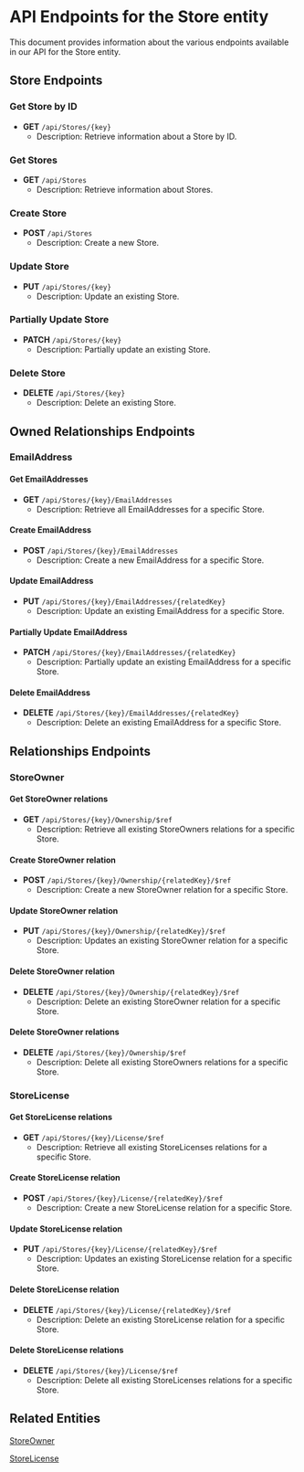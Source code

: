 # API Endpoints for the Store entity

This document provides information about the various endpoints available in our API for the Store entity.

## Store Endpoints

### Get Store by ID
- **GET** `/api/Stores/{key}`
  - Description: Retrieve information about a Store by ID.
  
### Get Stores
- **GET** `/api/Stores`
  - Description: Retrieve information about Stores.

### Create Store
- **POST** `/api/Stores`
  - Description: Create a new Store.

### Update Store
- **PUT** `/api/Stores/{key}`
  - Description: Update an existing Store.

### Partially Update Store
- **PATCH** `/api/Stores/{key}`
  - Description: Partially update an existing Store.
 
### Delete Store
- **DELETE** `/api/Stores/{key}`
  - Description: Delete an existing Store.

## Owned Relationships Endpoints

### EmailAddress

#### Get EmailAddresses
- **GET** `/api/Stores/{key}/EmailAddresses`
  - Description: Retrieve all EmailAddresses for a specific Store.

#### Create EmailAddress
- **POST** `/api/Stores/{key}/EmailAddresses`
  - Description: Create a new EmailAddress for a specific Store.

#### Update EmailAddress
- **PUT** `/api/Stores/{key}/EmailAddresses/{relatedKey}`
  - Description: Update an existing EmailAddress for a specific Store.
  
#### Partially Update EmailAddress
- **PATCH** `/api/Stores/{key}/EmailAddresses/{relatedKey}`
  - Description: Partially update an existing EmailAddress for a specific Store.

#### Delete EmailAddress
- **DELETE** `/api/Stores/{key}/EmailAddresses/{relatedKey}`
  - Description: Delete an existing EmailAddress for a specific Store.

## Relationships Endpoints

### StoreOwner

#### Get StoreOwner relations
- **GET** `/api/Stores/{key}/Ownership/$ref`
  - Description: Retrieve all existing StoreOwners relations for a specific Store.
  
#### Create StoreOwner relation
- **POST** `/api/Stores/{key}/Ownership/{relatedKey}/$ref`
  - Description: Create a new StoreOwner relation for a specific Store.
  
#### Update StoreOwner relation
- **PUT** `/api/Stores/{key}/Ownership/{relatedKey}/$ref`
  - Description: Updates an existing StoreOwner relation for a specific Store.

#### Delete StoreOwner relation
- **DELETE** `/api/Stores/{key}/Ownership/{relatedKey}/$ref`
  - Description: Delete an existing StoreOwner relation for a specific Store.

#### Delete StoreOwner relations
- **DELETE** `/api/Stores/{key}/Ownership/$ref`
  - Description: Delete all existing StoreOwners relations for a specific Store.

### StoreLicense

#### Get StoreLicense relations
- **GET** `/api/Stores/{key}/License/$ref`
  - Description: Retrieve all existing StoreLicenses relations for a specific Store.
  
#### Create StoreLicense relation
- **POST** `/api/Stores/{key}/License/{relatedKey}/$ref`
  - Description: Create a new StoreLicense relation for a specific Store.
  
#### Update StoreLicense relation
- **PUT** `/api/Stores/{key}/License/{relatedKey}/$ref`
  - Description: Updates an existing StoreLicense relation for a specific Store.

#### Delete StoreLicense relation
- **DELETE** `/api/Stores/{key}/License/{relatedKey}/$ref`
  - Description: Delete an existing StoreLicense relation for a specific Store.

#### Delete StoreLicense relations
- **DELETE** `/api/Stores/{key}/License/$ref`
  - Description: Delete all existing StoreLicenses relations for a specific Store.

## Related Entities

[StoreOwner](StoreOwnerEndpoints.md)

[StoreLicense](StoreLicenseEndpoints.md)
